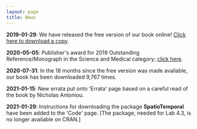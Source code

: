 ```yaml
---
layout: page
title: News
---
```

**2019-01-29**: We have released the free version of our book online! [Click here to download a copy](https://spacetimewithr.org/download).  
  
**2020-05-05**: Publisher's award for 2019 Outstanding Reference/Monograph in the Science and Medical category; [click here](https://niasra.uow.edu.au/news/index.html#spbookaward).  
  
**2020-07-31**: In the 18 months since the free version was made available, our book has been downloaded 9,767 times.  
  
**2021-01-15**: New errata put onto 'Errata' page based on a careful read of the book by Nicholas Antoniou.  
  
**2021-01-29**: Instructions for downloading the package **SpatioTemporal** have been added to the 'Code' page. \[The package, needed for Lab 4.3, is no longer available on CRAN.\]
